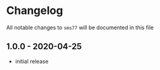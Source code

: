 # Changelog

All notable changes to `sms77` will be documented in this file

## 1.0.0 - 2020-04-25

- initial release
